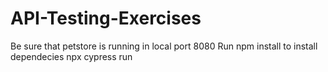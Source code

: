 # API-Testing-Exercises
Be sure that petstore is running in local port 8080
Run npm install to install dependecies
npx cypress run